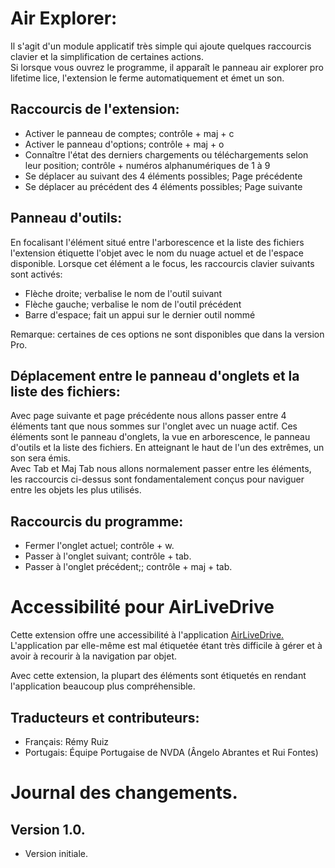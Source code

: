 # Air Explorer:
Il s'agit d'un module applicatif très simple qui ajoute quelques raccourcis clavier et la simplification de certaines actions.  
Si lorsque vous ouvrez le programme, il apparaît le panneau air explorer pro lifetime lice, l'extension le ferme automatiquement et émet un son.

## Raccourcis de l'extension:

* Activer le panneau de comptes; contrôle + maj + c
* Activer le panneau d'options; contrôle + maj + o
* Connaître l'état des derniers chargements ou téléchargements selon leur position; contrôle + numéros alphanumériques de 1 à 9
* Se déplacer au suivant des 4 éléments possibles; Page précédente
* Se déplacer au précédent des 4 éléments possibles; Page suivante

## Panneau d'outils:
En focalisant l'élément situé entre l'arborescence et la liste des fichiers l'extension étiquette l'objet avec le nom du nuage actuel et de l'espace disponible.
Lorsque cet élément a le focus, les raccourcis clavier suivants sont activés:  

* Flèche droite; verbalise le nom de l'outil suivant
* Flèche gauche; verbalise le nom de l'outil précédent
* Barre d'espace; fait un appui sur le dernier outil nommé

Remarque: certaines de ces options ne sont disponibles que dans la version Pro.

## Déplacement entre le panneau d'onglets et la liste des fichiers:
Avec page suivante et page précédente nous allons passer entre 4 éléments tant que nous sommes sur l'onglet avec un nuage actif.
Ces éléments sont le panneau d'onglets, la vue en arborescence, le panneau d'outils et la liste des fichiers. En atteignant le haut de l'un des extrêmes, un son sera émis.  
Avec Tab et Maj Tab nous allons normalement passer entre les éléments, les raccourcis ci-dessus sont fondamentalement conçus pour naviguer entre les objets les plus utilisés.  

## Raccourcis du programme:

* Fermer l'onglet actuel; contrôle + w.
* Passer à l'onglet suivant; contrôle + tab.
* Passer à l'onglet précédent;; contrôle + maj + tab.

# Accessibilité pour AirLiveDrive

Cette extension offre une accessibilité à l'application [AirLiveDrive.](https://www.airlivedrive.com/) L'application par elle-même est mal étiquetée étant très difficile à gérer et à avoir à recourir à la navigation par objet.

Avec cette extension, la plupart des éléments sont étiquetés en rendant l'application beaucoup plus compréhensible.

## Traducteurs et contributeurs:

* Français: Rémy Ruiz
* Portugais: Équipe Portugaise de NVDA (Ângelo Abrantes et Rui Fontes)

# Journal des changements.
## Version 1.0.

* Version initiale.
